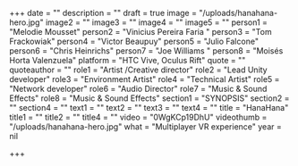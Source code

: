 +++
date = ""
description = ""
draft = true
image = "/uploads/hanahana-hero.jpg"
image2 = ""
image3 = ""
image4 = ""
image5 = ""
person1 = "Melodie Mousset"
person2 = "Vinicius Pereira Faria "
person3 = "Tom Frackowiak"
person4 = "Victor Beaupuy"
person5 = "Julio Falcone"
person6 = "Chris Heinrichs"
person7 = "Joe Williams "
person8 = "Moisés Horta Valenzuela"
platform = "HTC Vive, Oculus Rift"
quote = ""
quoteauthor = ""
role1 = "Artist /Creative director"
role2 = "Lead Unity developer"
role3 = "Environment Artist"
role4 = "Technical Artist"
role5 = "Network developer"
role6 = "Audio Director"
role7 = "Music & Sound Effects"
role8 = "Music & Sound Effects"
section1 = "SYNOPSIS"
section2 = ""
section4 = ""
text1 = ""
text2 = ""
text3 = ""
text4 = ""
title = "HanaHana"
title1 = ""
title2 = ""
title4 = ""
video = "0WgKCp19DhU"
videothumb = "/uploads/hanahana-hero.jpg"
what = "Multiplayer VR experience"
year = nil

+++
